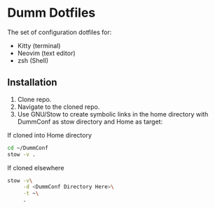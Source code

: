 # Dumm Dotfiles

The set of configuration dotfiles for:
- Kitty (terminal)
- Neovim (text editor)
- zsh (Shell)

## Installation

1. Clone repo.
2. Navigate to the cloned repo.
3. Use GNU/Stow to create symbolic links in the home directory with DummConf as stow directory and Home as target:

If cloned into Home directory
```sh
cd ~/DummConf
stow -v .
```

If cloned elsewhere
```sh
stow -v\
     -d <DummConf Directory Here>\
     -t ~\
     .
```
